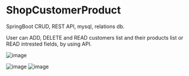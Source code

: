 # ShopCustomerProduct
SpringBoot CRUD, REST API, mysql, relations db.

User can ADD, DELETE and READ customers list and their products list or READ intrested fields, by using API.


![image](https://user-images.githubusercontent.com/80157748/185968074-73b574f2-a64a-4f73-9f29-97ad454ac133.png)

![image](https://user-images.githubusercontent.com/80157748/186205735-8c997fb2-7fcc-4988-8f5f-978dca24f1f7.png)
![image](https://user-images.githubusercontent.com/80157748/186205561-7f938c4d-4ef8-4728-b629-7d56a5064595.png)


